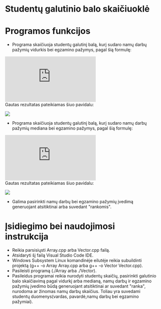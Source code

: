 # Studentų galutinio balo skaičiuoklė
# Programos funkcijos
* Programa skaičiuoja studentų galutinį balą, kurį sudaro namų darbų pažymių vidurkis bei egzamino pažymys, pagal šią formulę:

![](https://latex.codecogs.com/gif.latex?Galutinis%20%3D%200.4%20*%20vidurkis%20&plus;%200.6%20*%20egzaminas)<br />
Gautas rezultatas pateikiamas šiuo pavidalu:

![](https://user-images.githubusercontent.com/78591148/108546571-fd763780-72f1-11eb-83e8-d9cbd783415e.png)

* Programa skaičiuoja studentų galutinį balą, kurį sudaro namų darbų pažymių mediana bei egzamino pažymys, pagal šią formulę:

![](https://latex.codecogs.com/gif.latex?Galutinis%20%3D%200.4%20*%20mediana%20&plus;%200.6%20*%20egzaminas)<br />
Gautas rezultatas pateikiamas šiuo pavidalu:

![](https://user-images.githubusercontent.com/78591148/108546956-89885f00-72f2-11eb-982e-422914af023f.png)

* Galima pasirinkti namų darbų bei egzamino pažymių įvedimą generuojant atsitiktinai arba suvedant "rankomis".
# Įsidiegimo bei naudojimosi instrukcija
* Reikia parsisiųsti Array.cpp arba Vector.cpp failą.
* Atsidaryti šį failą Visual Studio Code IDE.
* Windows Subsystem Linux komandinėje eilutėje reikia subuildinti projektą (g++ -o Array Array.cpp arba g++ -o Vector Vector.cpp).
* Pasileisti programą (./Array arba ./Vector).
* Pasileidus programai reikia nurodyti studentų skaičių, pasirinkti galutinio balo skaičiavimą pagal vidurkį arba medianą, namų darbų ir egzamino pažymių įvedimo būdą generuojant atsitiktinai ar suvedant "ranka", nurodoma ar žinomas namų darbų skaičius. Toliau yra suvedami studentų duomenys(vardas, pavardė,namų darbų bei egzamino pažymiai).
